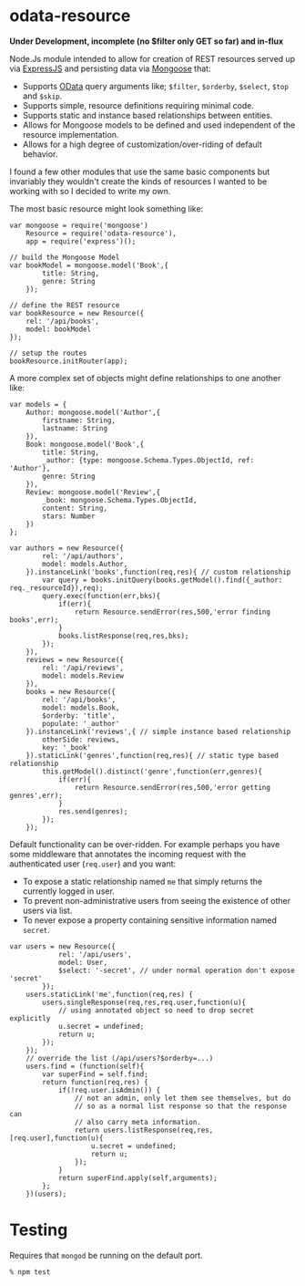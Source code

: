 # odata-resource

**Under Development, incomplete (no $filter only GET so far) and in-flux**

Node.Js module intended to allow for creation of REST resources served up via [ExpressJS](expressjs.com) and persisting data via [Mongoose](mongoosejs.com) that:

- Supports [OData](http://www.odata.org/) query arguments like; `$filter`, `$orderby`, `$select`, `$top` and `$skip`.
- Supports simple, resource definitions requiring minimal code.
- Supports static and instance based relationships between entities.
- Allows for Mongoose models to be defined and used independent of the resource implementation.
- Allows for a high degree of customization/over-riding of default behavior.

I found a few other modules that use the same basic components but invariably they wouldn't create the kinds of resources I wanted to be working with so I decided to write my own.

The most basic resource might look something like:

```
var mongoose = require('mongoose')
    Resource = require('odata-resource'),
    app = require('express')();

// build the Mongoose Model
var bookModel = mongoose.model('Book',{
        title: String,
        genre: String
    });

// define the REST resource
var bookResource = new Resource({
    rel: '/api/books',
    model: bookModel
});

// setup the routes
bookResource.initRouter(app);
```

A more complex set of objects might define relationships to one another like:

```
var models = {
    Author: mongoose.model('Author',{
        firstname: String,
        lastname: String
    }),
    Book: mongoose.model('Book',{
        title: String,
        _author: {type: mongoose.Schema.Types.ObjectId, ref: 'Author'},
        genre: String
    }),
    Review: mongoose.model('Review',{
        _book: mongoose.Schema.Types.ObjectId,
        content: String,
        stars: Number
    })
};

var authors = new Resource({
        rel: '/api/authors',
        model: models.Author,
    }).instanceLink('books',function(req,res){ // custom relationship
        var query = books.initQuery(books.getModel().find({_author: req._resourceId}),req);
        query.exec(function(err,bks){
            if(err){
                return Resource.sendError(res,500,'error finding books',err);
            }
            books.listResponse(req,res,bks);
        });
    }),
    reviews = new Resource({
        rel: '/api/reviews',
        model: models.Review
    }),
    books = new Resource({
        rel: '/api/books',
        model: models.Book,
        $orderby: 'title',
        populate: '_author'
    }).instanceLink('reviews',{ // simple instance based relationship
        otherSide: reviews,
        key: '_book'
    }).staticLink('genres',function(req,res){ // static type based relationship
        this.getModel().distinct('genre',function(err,genres){
            if(err){
                return Resource.sendError(res,500,'error getting genres',err);
            }
            res.send(genres);
        });
    });
```

Default functionality can be over-ridden.  For example perhaps you have some middleware that annotates the incoming request with the authenticated user (`req.user`) and you want:

- To expose a static relationship named `me` that simply returns the currently logged in user.
- To prevent non-administrative users from seeing the existence of other users via list.
- To never expose a property containing sensitive information named `secret`.

```
var users = new Resource({
            rel: '/api/users',
            model: User,
            $select: '-secret', // under normal operation don't expose 'secret'
        });
    users.staticLink('me',function(req,res) {
        users.singleResponse(req,res,req.user,function(u){
            // using annotated object so need to drop secret explicitly
            u.secret = undefined;
            return u;
        });
    });
    // override the list (/api/users?$orderby=...)
    users.find = (function(self){
        var superFind = self.find;
        return function(req,res) {
            if(!req.user.isAdmin()) {
                // not an admin, only let them see themselves, but do
                // so as a normal list response so that the response can
                // also carry meta information.
                return users.listResponse(req,res,[req.user],function(u){
                    u.secret = undefined;
                    return u;
                });
            }
            return superFind.apply(self,arguments);
        };
    })(users);
```

# Testing

Requires that `mongod` be running on the default port.

```
% npm test
```
